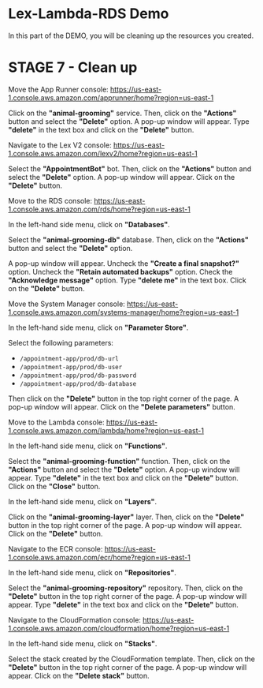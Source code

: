 # Lex-Lambda-RDS Demo

In this part of the DEMO, you will be cleaning up the resources you created.

# STAGE 7 - Clean up

Move the App Runner console: https://us-east-1.console.aws.amazon.com/apprunner/home?region=us-east-1

Click on the **"animal-grooming"** service. Then, click on the **"Actions"** button and select the **"Delete"** option. A pop-up window will appear. Type **"delete"** in the text box and click on the **"Delete"** button.

Navigate to the Lex V2 console: https://us-east-1.console.aws.amazon.com/lexv2/home?region=us-east-1

Select the **"AppointmentBot"** bot. Then, click on the **"Actions"** button and select the **"Delete"** option. A pop-up window will appear. Click on the **"Delete"** button.

Move to the RDS console: https://us-east-1.console.aws.amazon.com/rds/home?region=us-east-1

In the left-hand side menu, click on **"Databases"**.

Select the **"animal-grooming-db"** database. Then, click on the **"Actions"** button and select the **"Delete"** option.

A pop-up window will appear. Uncheck the **"Create a final snapshot?"** option. Uncheck the **"Retain automated backups"** option. Check the **"Acknowledge message"** option. Type **"delete me"** in the text box. Click on the **"Delete"** button.

Move the System Manager console: https://us-east-1.console.aws.amazon.com/systems-manager/home?region=us-east-1

In the left-hand side menu, click on **"Parameter Store"**.

Select the following parameters:

  - `/appointment-app/prod/db-url`
  - `/appointment-app/prod/db-user`
  - `/appointment-app/prod/db-password`
  - `/appointment-app/prod/db-database`

Then click on the **"Delete"** button in the top right corner of the page. A pop-up window will appear. Click on the **"Delete parameters"** button.

Move to the Lambda console: https://us-east-1.console.aws.amazon.com/lambda/home?region=us-east-1

In the left-hand side menu, click on **"Functions"**.

Select the **"animal-grooming-function"** function. Then, click on the **"Actions"** button and select the **"Delete"** option. A pop-up window will appear. Type **"delete"** in the text box and click on the **"Delete"** button. Click on the **"Close"** button.

In the left-hand side menu, click on **"Layers"**.

Click on the **"animal-grooming-layer"** layer. Then, click on the **"Delete"** button in the top right corner of the page. A pop-up window will appear. Click on the **"Delete"** button.

Navigate to the ECR console: https://us-east-1.console.aws.amazon.com/ecr/home?region=us-east-1

In the left-hand side menu, click on **"Repositories"**.

Select the **"animal-grooming-repository"** repository. Then, click on the **"Delete"** button in the top right corner of the page. A pop-up window will appear. Type **"delete"** in the text box and click on the **"Delete"** button.

Navigate to the CloudFormation console: https://us-east-1.console.aws.amazon.com/cloudformation/home?region=us-east-1

In the left-hand side menu, click on **"Stacks"**.

Select the stack created by the CloudFormation template. Then, click on the **"Delete"** button in the top right corner of the page. A pop-up window will appear. Click on the **"Delete stack"** button.
